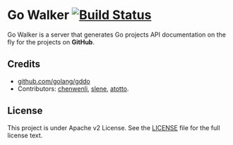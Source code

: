 Go Walker [![Build Status](https://drone.io/github.com/lonelybeanz/gowalker/status.png)](https://drone.io/github.com/lonelybeanz/gowalker/latest)
=========

Go Walker is a server that generates Go projects API documentation on the fly for the projects on **GitHub**.

## Credits

- [github.com/golang/gddo](https://github.com/golang/gddo)
- Contributors: [chenwenli](http://www.lavachen.cn), [slene](https://github.com/slene), [atotto](https://github.com/atotto).

## License

This project is under Apache v2 License. See the [LICENSE](LICENSE) file for the full license text.
